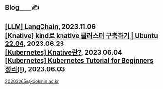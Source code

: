 

Blog____✍️  
---

**[[LLM] LangChain](https://noooey.tistory.com/69)**, 2023.11.06 <br/> 
**[[Knative] kind로 knative 클러스터 구축하기 | Ubuntu 22.04](https://noooey.tistory.com/62)**, 2023.06.23 <br/> 
**[[Kubernetes] Knative란?](https://noooey.tistory.com/61)**, 2023.06.04 <br/> 
**[[Kubernetes] Kubernetes Tutorial for Beginners 정리(1)](https://noooey.tistory.com/60)**, 2023.06.03 <br/> 
--- 
20203065@kookmin.ac.kr